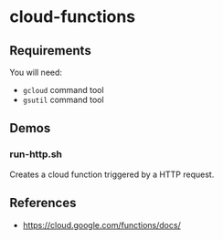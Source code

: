 # cloud-functions

## Requirements

You will need:
* `gcloud` command tool
* `gsutil` command tool

## Demos

### run-http.sh

Creates a cloud function triggered by a HTTP request.

## References

* https://cloud.google.com/functions/docs/
